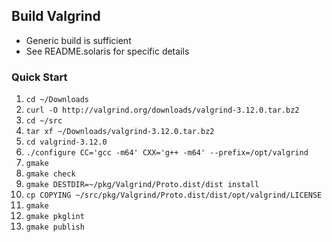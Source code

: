 ## Build Valgrind

- Generic build is sufficient
- See README.solaris for specific details

### Quick Start
1. `cd ~/Downloads`
2. `curl -O http://valgrind.org/downloads/valgrind-3.12.0.tar.bz2`
3. `cd ~/src`
4. `tar xf ~/Downloads/valgrind-3.12.0.tar.bz2`
5. `cd valgrind-3.12.0`
6. `./configure CC='gcc -m64' CXX='g++ -m64' --prefix=/opt/valgrind`
7. `gmake`
8. `gmake check`
9. `gmake DESTDIR=~/pkg/Valgrind/Proto.dist/dist install`
10. `cp COPYING ~/src/pkg/Valgrind/Proto.dist/dist/opt/valgrind/LICENSE`
11. `gmake`
12. `gmake pkglint`
13. `gmake publish`
